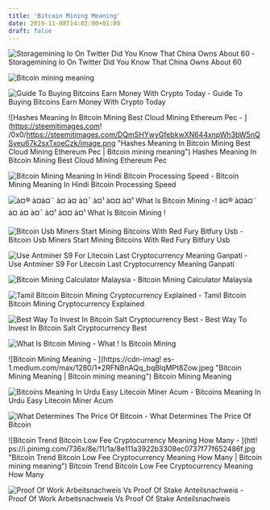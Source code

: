 ```yaml
---
title: 'Bitcoin Mining Meaning'
date: 2019-11-08T14:02:00+01:00
draft: false
---
```


![Storagemining Io On Twitter Did You Know That China Owns About 60 - ](https://pbs.twimg.com/media/DdMa2JXWkAQlSly.jpg "Storagemining Io On Twitter Did You Know That China Owns About 60 | Bitcoin mining meaning") Storagemining Io On Twitter Did You Know That China Owns About 60

![Bitcoin mining meaning](https://ei.marketwatch.com/Multimedia/2017/12/18/Photos/MG/MW-GA427_bitcoi_20171218130744_MG.jpg?uuid=58aa57aa-e41e-11e7-9ca0-9c8e992d421e "Bitcoin mining meaning") 

![Guide To Buying Bitcoins Earn Money With Crypto Today - ](https://i.ytimg.com/vi/jy-BZxZcFnA/hqdefault.jpg "Guide To Buying Bitcoins Earn Money With Crypto Today | Bitcoin mining meaning") Guide To Buying Bitcoins Earn Money With Crypto Today

![Hashes Meaning In Bitcoin Mining Best Cloud Mining Ethereum Pec - ](https://steemitimages.com!   /0x0/https://steemitimages.com/DQmSHYwyGfebkwXN644xnpWh3bW5nQSveu67k2sxTxoeCzk/image.png "Hashes Meaning In Bitcoin Mining Best Cloud Mining Ethereum Pec | Bitcoin mining meaning") Hashes Meaning In Bitcoin Mining Best Cloud Mining Ethereum Pec

![Bitcoin Mining Meaning In Hindi Bitcoin Processing Speed - ](https://i.ytimg.com/vi/Vxiu27AihS4/maxresdefault.jpg "Bitcoin Mining Meaning In Hindi Bitcoin Processing Speed | Bitcoin mining meaning") Bitcoin Mining Meaning In Hindi Bitcoin Processing Speed

![à¤® à¤à¤¨ à¤ à¤ à¤¯ à¤¹ à¤¤ à¤¹ What Is Bitcoin Mining - ](http://www.shiveshpratap.com/wp-content/uploads/2016/09/Bitcoin-mining-800x400.jpg "à¤® à¤à¤¨ à¤ à¤ à¤¯ à¤¹ à¤¤ à¤¹ What Is Bitcoin Mining | Bitcoin mining meaning")! à¤® à¤à¤¨ à¤ à¤ à¤¯ à¤¹ à¤¤ à¤¹ What Is Bitcoin Mining !

![Bitcoin Usb Miners Start Mining Bitcoins With Red Fury Bitfury Usb - ](https://www.myrasoft.com/images/red_fury_mining_bitcoin.png "Bitcoin Usb Miners Start Mining Bitcoins With Red Fury Bitfury Usb | Bitcoin mining meaning") Bitcoin Usb Miners Start Mining Bitcoins With Red Fury Bitfury Usb

![Use Antminer S9 For Litecoin Last Cryptocurrency Meaning Ganpati - ](https://i.ytimg.com/vi/XvsV5STLPtk/maxresdefault.jpg "Use Antminer S9 For Litecoin Last Cryptocurrency Meaning Ganpati | Bitcoin mining meaning") Use Antminer S9 For Litecoin Last Cryptocurrency Meaning Ganpati

![Bitcoin Mining Calculator Malaysia - ](https://cryptominingcrew.files.wordpress.com/2017/10/buat-duit-dari-kerja-dari-rumah-dengan-bitcoin-bitcoin-calculator-nicehash.png?w\u003d900\u0026h\u003d598 "Bitcoin Mining Calculator Malaysia | Bitcoin mining meaning") Bitcoin Mining Calculator Malaysia

![Tamil Bitcoin Bitcoin Mining Cryptocurrency Explained - ](https://i.ytimg.com/vi/Gy3uwJ0Bzlo/maxresdefault.jpg "Tamil Bitcoin Bitcoin Mining Cryptocurrency Explained | Bitcoin mining meaning") Tamil Bitcoin Bitcoin Mining Cryptocurrency Explained

![Best Way To Invest In Bitcoin Salt Cryptocurrency Best - ](https://i.pinimg.com/736x/34/16/14/341614b65fb6038b995d0ad1e58afb0c.jpg "Best Way To Invest In Bitcoin Salt Cryptocurrency Best | Bitcoin mining meaning") Best Way To Invest In Bitcoin Salt Cryptocurrency Best

![What Is Bitcoin Mining - ](https://i.ytimg.com/vi/qFOeFXwCuLw/maxresdefault.jpg "What Is Bitcoin Mining | Bitcoin mining meaning") What ! Is Bitcoin Mining

![Bitcoin Mining Meaning - ](https://cdn-imag!   es-1.medium.com/max/1280/1*2RFNBnAQq_bqBlqMPt8Zow.jpeg "Bitcoin Mining Meaning | Bitcoin mining meaning") Bitcoin Mining Meaning

![Bitcoins Meaning In Urdu Easy Litecoin Miner Acum - ](https://1.bp.blogspot.com/-qxKzg_AbJUU/V2PZsXDs9lI/AAAAAAAAARw/QVHafNdp5QYEURnQXkxohcjbNHed5E1zwCLcB/s1600/new+erra+1+copy.jpg "Bitcoins Meaning In Urdu Easy Litecoin Miner Acum | Bitcoin mining meaning") Bitcoins Meaning In Urdu Easy Litecoin Miner Acum

![What Determines The Price Of Bitcoin - ](https://thumbor.forbes.com/thumbor/960x0/https%3A%2F%2Fblogs-images.forbes.com%2Ffrancescoppola%2Ffiles%2F2018%2F05%2FSamson-Mow-Fundstrat-tweet.jpg "What Determines The Price Of Bitcoin | Bitcoin mining meaning") What Determines The Price Of Bitcoin

![Bitcoin Trend Bitcoin Low Fee Cryptocurrency Meaning How Many - ](htt!   ps://i.pinimg.com/736x/8e/11/1a/8e111a3922b3308ec0737f77f652486f.jpg "Bitcoin Trend Bitcoin Low Fee Cryptocurrency Meaning How Many | Bitcoin mining meaning") Bitcoin Trend Bitcoin Low Fee Cryptocurrency Meaning How Many

![Proof Of Work Arbeitsnachweis Vs Proof Of Stake Anteilsnachweis - ](https://blockgeeks.com/wp-content/uploads/2017/03/Proof-of-Work-vs-Proof-of-Stake-Basic-Mining-Guide.png "Proof Of Work Arbeitsnachweis Vs Proof Of Stake Anteilsnachweis | Bitcoin mining meaning") Proof Of Work Arbeitsnachweis Vs Proof Of Stake Anteilsnachweis